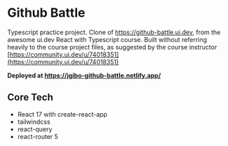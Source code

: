 # Github Battle
Typescript practice project. Clone of https://github-battle.ui.dev, from the awesome ui.dev React with Typescript course. Built without referring heavily to the course project files, as suggested by the course instructor [https://community.ui.dev/u/74018351](https://community.ui.dev/u/74018351)

**Deployed at https://jgibo-github-battle.netlify.app/**

## Core Tech
- React 17 with create-react-app
- tailwindcss
- react-query
- react-router 5
